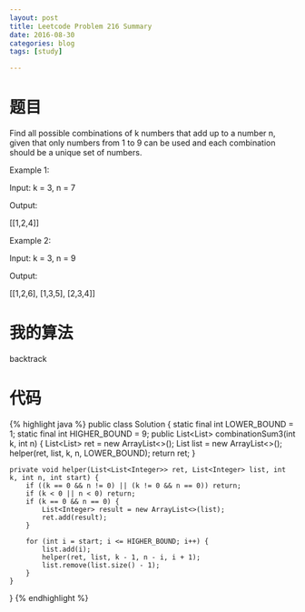 ```yaml
---
layout: post
title: Leetcode Problem 216 Summary
date: 2016-08-30
categories: blog
tags: [study]

---
```


# 题目

Find all possible combinations of k numbers that add up to a number n, given that only numbers from 1 to 9 can be used and each combination should be a unique set of numbers.


Example 1:

Input: k = 3, n = 7

Output:

[[1,2,4]]

Example 2:

Input: k = 3, n = 9

Output:

[[1,2,6], [1,3,5], [2,3,4]]

# 我的算法

backtrack

# 代码

{% highlight java %}
public class Solution {
    static final int LOWER_BOUND = 1;
    static final int HIGHER_BOUND = 9;
    public List<List<Integer>> combinationSum3(int k, int n) {
        List<List<Integer>> ret = new ArrayList<>();
        List<Integer> list = new ArrayList<>();
        helper(ret, list, k, n, LOWER_BOUND);
        return ret;
    }
    
    private void helper(List<List<Integer>> ret, List<Integer> list, int k, int n, int start) {
        if ((k == 0 && n != 0) || (k != 0 && n == 0)) return;
        if (k < 0 || n < 0) return;
        if (k == 0 && n == 0) {
            List<Integer> result = new ArrayList<>(list);
            ret.add(result);
        }
        
        for (int i = start; i <= HIGHER_BOUND; i++) {
            list.add(i);
            helper(ret, list, k - 1, n - i, i + 1);
            list.remove(list.size() - 1);
        }
    }
}
{% endhighlight %}
